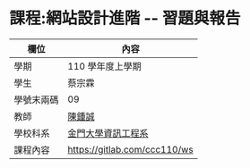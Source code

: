 # 課程:網站設計進階 -- 習題與報告

欄位 | 內容
-----|--------
學期 | 110 學年度上學期
學生 |  蔡宗霖
學號末兩碼 | 09
教師 | [陳鍾誠](https://www.nqu.edu.tw/educsie/index.php?act=blog&code=list&ids=4)
學校科系 | [金門大學資訊工程系](https://www.nqu.edu.tw/educsie/index.php)
課程內容 | https://gitlab.com/ccc110/ws

